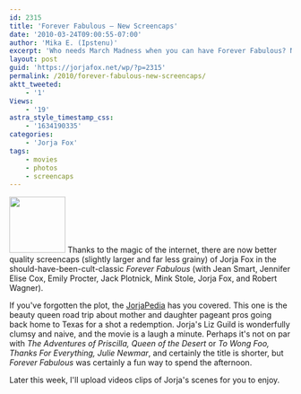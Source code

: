 ```yaml
---
id: 2315
title: 'Forever Fabulous — New Screencaps'
date: '2010-03-24T09:00:55-07:00'
author: 'Mika E. (Ipstenu)'
excerpt: 'Who needs March Madness when you can have Forever Fabulous? New screencaps for you and promises for later this week!'
layout: post
guid: 'https://jorjafox.net/wp/?p=2315'
permalink: /2010/forever-fabulous-new-screencaps/
aktt_tweeted:
    - '1'
Views:
    - '19'
astra_style_timestamp_css:
    - '1634190335'
categories:
    - 'Jorja Fox'
tags:
    - movies
    - photos
    - screencaps
---
```


<a href="//static.jorjafox.net/wordpress/2010/03/foreverfab-001.jpg"><img src="//static.jorjafox.net/wordpress/2010/03/foreverfab-001-100x100.jpg" alt="" title="foreverfab-001" width="100" height="100" class="alignleft size-thumbnail wp-image-2316" /></a> Thanks to the magic of the internet, there are now better quality screencaps (slightly larger and far less grainy) of Jorja Fox in the should-have-been-cult-classic _Forever Fabulous_ (with Jean Smart, Jennifer Elise Cox, Emily Procter, Jack Plotnick, Mink Stole, Jorja Fox, and Robert Wagner).

If you've forgotten the plot, the <a href="https://jorjafox.net/wiki/Forever_Fabulous">JorjaPedia</a> has you covered.  This one is the beauty queen road trip about mother and daughter pageant pros going back home to Texas for a shot a redemption. Jorja's Liz Guild is wonderfully clumsy and naive, and the movie is a laugh a minute.  Perhaps it's not on par with _The Adventures of Priscilla, Queen of the Desert_ or _To Wong Foo, Thanks For Everything, Julie Newmar_, and certainly the title is shorter, but _Forever Fabulous_ was certainly a fun way to spend the afternoon.

Later this week, I'll upload videos clips of Jorja's scenes for you to enjoy.
